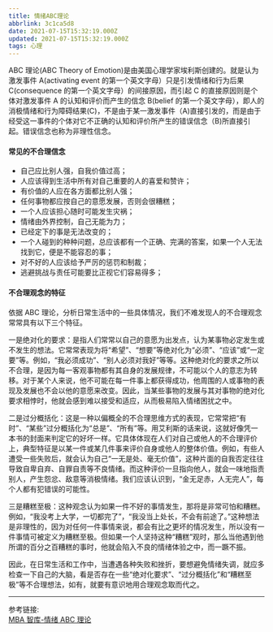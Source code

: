 ```yaml
---
title: 情绪ABC理论
abbrlink: 3c1ca5d8
date: 2021-07-15T15:32:19.000Z
updated: 2021-07-15T15:32:19.000Z
tags: 心理
---
```


ABC 理论(ABC Theory of Emotion)是由美国心理学家埃利斯创建的。就是认为激发事件 A(activating event 的第一个英文字母）只是引发情绪和行为后果 C(consequence 的第一个英文字母）的间接原因，而引起 C 的直接原因则是个体对激发事件 A 的认知和评价而产生的信念 B(belief 的第一个英文字母），即人的消极情绪和行为障碍结果(C)，不是由于某一激发事件（A)直接引发的，而是由于经受这一事件的个体对它不正确的认知和评价所产生的错误信念（B)所直接引起。错误信念也称为非理性信念。

<!--more-->

#### 常见的不合理信念

- 自己应比别人强，自我价值过高；
- 人应该得到生活中所有对自己重要的人的喜爱和赞许；
- 有价值的人应在各方面都比别人强；
- 任何事物都应按自己的意愿发展，否则会很糟糕；
- 一个人应该担心随时可能发生灾祸；
- 情绪由外界控制，自己无能为力；
- 已经定下的事是无法改变的；
- 一个人碰到的种种问题，总应该都有一个正确、完满的答案，如果一个人无法找到它，便是不能容忍的事；
- 对不好的人应该给予严厉的惩罚和制裁；
- 逃避挑战与责任可能要比正视它们容易得多；

#### 不合理观念的特征

依据 ABC 理论，分析日常生活中的一些具体情况，我们不难发现人的不合理观念常常具有以下三个特征。

一是绝对化的要求：是指人们常常以自己的意愿为出发点，认为某事物必定发生或不发生的想法。它常常表现为将“希望”、“想要”等绝对化为“必须”、“应该”或“一定要”等。例如，“我必须成功”、“别人必须对我好”等等。这种绝对化的要求之所以不合理，是因为每一客观事物都有其自身的发展规律，不可能以个人的意志为转移。对于某个人来说，他不可能在每一件事上都获得成功，他周围的人或事物的表现及发展也不会以他的意愿来改变。因此，当某些事物的发展与其对事物的绝对化要求相悖时，他就会感到难以接受和适应，从而极易陷入情绪困扰之中。

二是过分概括化：这是一种以偏概全的不合理思维方式的表现，它常常把“有时”、“某些”过分概括化为“总是”、“所有”等。用艾利斯的话来说，这就好像凭一本书的封面来判定它的好坏一样。它具体体现在人们对自己或他人的不合理评价上，典型特征是以某一件或某几件事来评价自身或他人的整体价值。例如，有些人遭受一些失败后，就会认为自己“一无是处、毫无价值”，这种片面的自我否定往往导致自卑自弃、自罪自责等不良情绪。而这种评价一旦指向他人，就会一味地指责别人，产生怨忿、敌意等消极情绪。我们应该认识到，“金无足赤，人无完人”，每个人都有犯错误的可能性。

三是糟糕至极：这种观念认为如果一件不好的事情发生，那将是非常可怕和糟糕。例如，“我没考上大学，一切都完了”，“我没当上处长，不会有前途了。”这种想法是非理性的，因为对任何一件事情来说，都会有比之更坏的情况发生，所以没有一件事情可被定义为糟糕至极。但如果一个人坚持这种“糟糕”观时，那么当他遇到他所谓的百分之百糟糕的事时，他就会陷入不良的情绪体验之中，而一蹶不振。

因此，在日常生活和工作中，当遭遇各种失败和挫折，要想避免情绪失调，就应多检查一下自己的大脑，看是否存在一些“绝对化要求”、“过分概括化”和“糟糕至极”等不合理想法，如有，就要有意识地用合理观念取而代之。

---

参考链接:  
[MBA 智库-情绪 ABC 理论](https://wiki.mbalib.com/zh-tw/%E6%83%85%E7%BB%AAABC%E7%90%86%E8%AE%BA)

